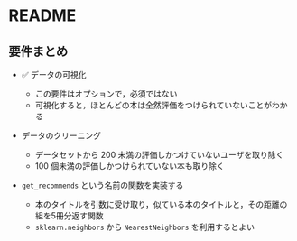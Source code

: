 # README

## 要件まとめ

* ✅ データの可視化
  * この要件はオプションで，必須ではない
  * 可視化すると，ほとんどの本は全然評価をつけられていないことがわかる

* データのクリーニング
  * データセットから 200 未満の評価しかつけていないユーザを取り除く
  * 100 個未満の評価しかつけられていない本も取り除く

* `get_recommends` という名前の関数を実装する
  * 本のタイトルを引数に受け取り，似ている本のタイトルと，その距離の組を5冊分返す関数
  * `sklearn.neighbors` から `NearestNeighbors` を利用するとよい